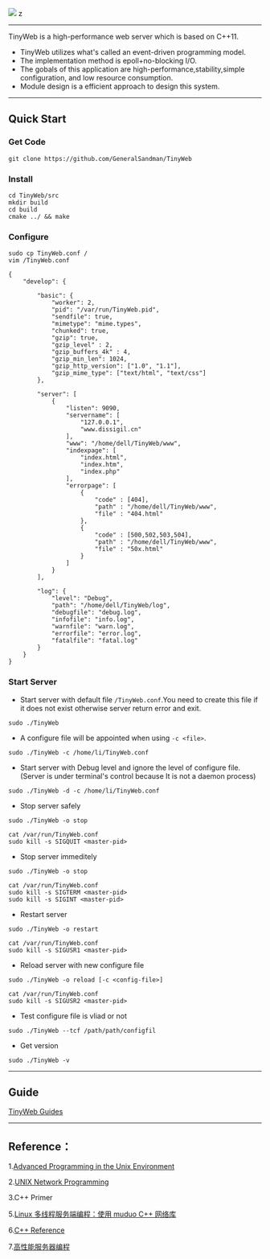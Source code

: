 ![](TinyWeb_logo.png)
z

----------------

TinyWeb is a high-performance web server which is based on C++11.

- TinyWeb utilizes what's called an event-driven programming model.
- The implementation method is epoll+no-blocking I/O.
- The gobals of this application are high-performance,stability,simple configuration,
and low resource consumption.
- Module design is a efficient approach to design this system.

---------------------

## Quick Start

### Get Code
```
git clone https://github.com/GeneralSandman/TinyWeb
```

### Install
```
cd TinyWeb/src
mkdir build
cd build
cmake ../ && make
```

### Configure
```
sudo cp TinyWeb.conf /
vim /TinyWeb.conf
```

```
{
    "develop": {

        "basic": {
            "worker": 2,
            "pid": "/var/run/TinyWeb.pid",
            "sendfile": true,
            "mimetype": "mime.types",
            "chunked": true,
            "gzip": true,
            "gzip_level" : 2,
            "gzip_buffers_4k" : 4,
            "gzip_min_len": 1024,
            "gzip_http_version": ["1.0", "1.1"],
            "gzip_mime_type": ["text/html", "text/css"]
        },

        "server": [
            {
                "listen": 9090,
                "servername": [
                    "127.0.0.1",
                    "www.dissigil.cn"
                ],
                "www": "/home/dell/TinyWeb/www",
                "indexpage": [
                    "index.html",
                    "index.htm",
                    "index.php"
                ],
                "errorpage": [
                    {
                        "code" : [404],
                        "path" : "/home/dell/TinyWeb/www",
                        "file" : "404.html"
                    },
                    {
                        "code" : [500,502,503,504],
                        "path" : "/home/dell/TinyWeb/www",
                        "file" : "50x.html"
                    }
                ]
            }
        ],

        "log": {
            "level": "Debug",
            "path": "/home/dell/TinyWeb/log",
            "debugfile": "debug.log",
            "infofile": "info.log",
            "warnfile": "warn.log",
            "errorfile": "error.log",
            "fatalfile": "fatal.log"
        }
    }
}

```


### Start Server

- Start server with default file ```/TinyWeb.conf```.You need to create this file if it does not exist otherwise server return error and exit.

```
sudo ./TinyWeb
```

- A configure file will be appointed when using ```-c <file>```.

```
sudo ./TinyWeb -c /home/li/TinyWeb.conf
```

- Start server with Debug level and ignore the level of configure file.(Server is under terminal's control because It is not a daemon process)

```
sudo ./TinyWeb -d -c /home/li/TinyWeb.conf
```

- Stop server safely
```
sudo ./TinyWeb -o stop

cat /var/run/TinyWeb.conf
sudo kill -s SIGQUIT <master-pid> 
```

- Stop server immeditely
```
sudo ./TinyWeb -o stop

cat /var/run/TinyWeb.conf
sudo kill -s SIGTERM <master-pid> 
sudo kill -s SIGINT <master-pid> 
```

- Restart server
```
sudo ./TinyWeb -o restart

cat /var/run/TinyWeb.conf
sudo kill -s SIGUSR1 <master-pid> 
```

- Reload server with new configure file
```
sudo ./TinyWeb -o reload [-c <config-file>]

cat /var/run/TinyWeb.conf
sudo kill -s SIGUSR2 <master-pid> 
```

- Test configure file is vliad or not
```
sudo ./TinyWeb --tcf /path/path/configfil
```

- Get version
```
sudo ./TinyWeb -v
```

---------------------

## Guide
[TinyWeb Guides](http://www.dissigil.cn/TinyWeb-0/)


--------------


## Reference：

1.[Advanced Programming in the Unix Environment](https://en.wikipedia.org/wiki/Advanced_Programming_in_the_Unix_Environment)

2.[UNIX Network Programming](https://en.wikipedia.org/wiki/UNIX_Network_Programming)

3.C++ Primer

5.[Linux 多线程服务端编程：使用 muduo C++ 网络库](https://github.com/chenshuo/documents)

6.[C++ Reference](http://en.cppreference.com/w/cpp)

7.[高性能服务器编程](http://blog.csdn.net/column/details/high-perf-network.html)
